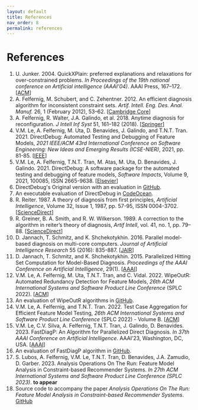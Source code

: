 ```yaml
---
layout: default
title: References
nav_order: 8
permalink: references
---
```


# References

1. U. Junker. 2004. QuickXPlain: preferred explanations and relaxations for over-constrained problems. *In Proceedings of the 19th national conference on Artificial intelligence (AAAI'04)*. AAAI Press, 167–172. [[ACM](https://dl.acm.org/doi/abs/10.5555/1597148.1597177)]
2. A. Felfernig, M. Schubert, and C. Zehentner. 2012. An efficient diagnosis algorithm for inconsistent constraint sets. *Artif. Intell. Eng. Des. Anal. Manuf.* 26, 1 (February 2012), 53–62. [[Cambridge Core](https://doi.org/10.1017/S0890060411000011)]
3. A. Felfernig, R. Walter, J.A. Galindo, et al. 2018. Anytime diagnosis for reconfiguration. *J Intell Inf Syst* 51, 161–182 (2018). [[Springer](https://doi.org/10.1007/s10844-017-0492-1)]
4. V.M. Le, A. Felfernig, M. Uta, D. Benavides, J. Galindo, and T.N.T. Tran. 2021. DirectDebug: Automated Testing and Debugging of Feature Models, *2021 IEEE/ACM 43rd International Conference on Software Engineering: New Ideas and Emerging Results (ICSE-NIER)*, 2021, pp. 81-85. [[IEEE](https://doi.org/10.1109/ICSE-NIER52604.2021.00025)]
5. V.M. Le, A. Felfernig, T.N.T. Tran, M. Atas, M. Uta, D. Benavides, J. Galindo. 2021. DirectDebug: A software package for the automated testing and debugging of feature models, *Software Impacts*, Volume 9, 2021, 100085, ISSN 2665-9638. [[Elsevier](https://doi.org/10.1016/j.simpa.2021.100085)]
6. DirectDebug's Original version with an evaluation in [GitHub](https://github.com/AIG-ist-tugraz/DirectDebug).
7. An executable evaluation of DirectDebug in [CodeOcean](https://codeocean.com/capsule/5824065/tree/v1).
8. R. Reiter. 1987. A theory of diagnosis from first principles, *Artificial Intelligence*, Volume 32, Issue 1, 1987, pp. 57-95, ISSN 0004-3702. [[ScienceDirect](https://doi.org/10.1016/0004-3702(87)90062-2)]
9. R. Greiner, B. A. Smith, and R. W. Wilkerson. 1989. A correction to the algorithm in reiter’s theory of diagnosis, *Artif Intell*, vol. 41, no. 1, pp. 79–88. [[ScienceDirect](https://doi.org/10.1016/0004-3702(89)90079-9)]
10. D. Jannach, T. Schmitz, and K. Shchekotykhin. 2016. Parallel model-based diagnosis on multi-core computers. *Journal of Artificial Intelligence Research* 55 (2016): 835-887. [[JAIR](https://doi.org/10.1613/jair.5001)]
11. D. Jannach, T. Schmitz, and K. Shchekotykhin. 2015. Parallelized Hitting Set Computation for Model-Based Diagnosis. *Proceedings of the AAAI Conference on Artificial Intelligence*, 29(1). [[AAAI](https://doi.org/10.1609/aaai.v29i1.9389)]
12. V.M. Le, A. Felfernig, M. Uta, T.N.T. Tran, and C. Vidal. 2022. WipeOutR: Automated Redundancy Detection for Feature Models, *26th ACM International Systems and Software Product Line Conference* (SPLC 2022). [[ACM](https://doi.org/10.1145/3546932.3546992)]
13. An evaluation of WipeOutR algorithms in [GitHub](https://github.com/AIG-ist-tugraz/WipeOutR).
14. V.M. Le, A. Felfernig, and T.N.T. Tran. 2022. Test Case Aggregation for Efficient Feature Model Testing, *26th ACM International Systems and Software Product Line Conference* (SPLC 2022) - Volume B. [[ACM](https://doi.org/10.1145/3503229.3547046)]
15. V.M. Le, C.V. Silva, A. Felfernig, T.N.T. Tran, J. Galindo, D. Benavides. 2023. FastDiagP: An Algorithm for Parallelized Direct Diagnosis. *In 37th AAAI Conference on Artificial Intelligence*. AAAI’23, Washington, DC, USA. [[AAAI](https://ojs.aaai.org/index.php/AAAI/article/view/25792)]
16. An evaluation of FastDiagP algorithm in [GitHub](https://github.com/AIG-ist-tugraz/FastDiagP).
17. S. Lubos, A. Felfernig, V.M. Le, T.N.T. Tran, D. Benavides, J.A. Zamudio, D. Garber. 2023. Analysis Operations On The Run: Feature Model Analysis in Constraint-based Recommender Systems. *In 27th ACM International Systems and Software Product Line Conference (SPLC 2023)*. **to appear**
18. Source code to accompany the paper *Analysis Operations On The Run: Feature Model Analysis in Constraint-based Recommender Systems*. [GitHub](https://github.com/AIG-ist-tugraz/AO4FMA/blob/main/README.md)